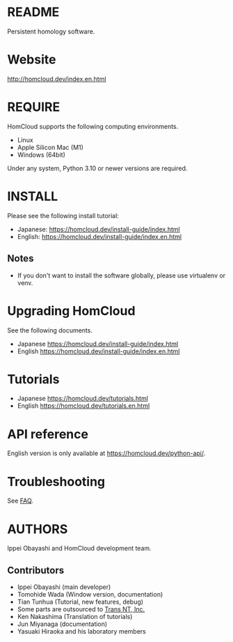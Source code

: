 # README

Persistent homology software.

# Website

<http://homcloud.dev/index.en.html>

# REQUIRE

HomCloud supports the following computing environments.

* Linux
* Apple Silicon Mac (M1)
* Windows (64bit)

Under any system, Python 3.10 or newer versions are required.

# INSTALL

Please see the following install tutorial:

* Japanese: <https://homcloud.dev/install-guide/index.html>
* English: <https://homcloud.dev/install-guide/index.en.html>

## Notes

* If you don't want to install the software globally, please use virtualenv or venv.

# Upgrading HomCloud

See the following documents.

* Japanese <https://homcloud.dev/install-guide/index.html>
* English <https://homcloud.dev/install-guide/index.en.html>

# Tutorials

* Japanese <https://homcloud.dev/tutorials.html>
* English <https://homcloud.dev/tutorials.en.html>

# API reference

English version is only available at <https://homcloud.dev/python-api/>.

# Troubleshooting

See [FAQ](https://homcloud.dev/faq.html).

# AUTHORS

Ippei Obayashi and HomCloud development team.

## Contributors

* Ippei Obayashi (main developer)
* Tomohide Wada (Window version, documentation)
* Tian Tunhua (Tutorial, new features, debug)
* Some parts are outsourced to [Trans NT, Inc.](http://www.trans-nt.com/)
* Ken Nakashima (Translation of tutorials)
* Jun Miyanaga (documentation)
* Yasuaki Hiraoka and his laboratory members
